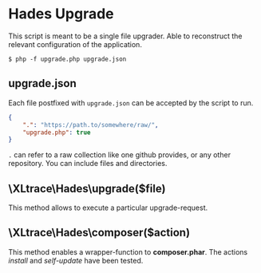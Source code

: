 # Hades Upgrade

This script is meant to be a single file upgrader. Able to reconstruct the relevant configuration of the application.

```
$ php -f upgrade.php upgrade.json
```

## upgrade.json

Each file postfixed with `upgrade.json` can be accepted by the script to run.

```json
{
	".": "https://path.to/somewhere/raw/",
	"upgrade.php": true
}
```

`.` can refer to a raw collection like one github provides, or any other repository. You can include files and directories.

## \XLtrace\Hades\upgrade($file)

This method allows to execute a particular upgrade-request.

## \XLtrace\Hades\composer($action)

This method enables a wrapper-function to **composer.phar**. The actions *install* and *self-update* have been tested. 
